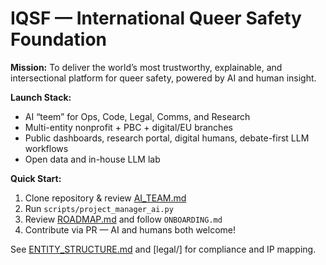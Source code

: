 # IQSF — International Queer Safety Foundation

**Mission:** To deliver the world’s most trustworthy, explainable, and intersectional platform for queer safety, powered by AI and human insight.

**Launch Stack:**
- AI “teem” for Ops, Code, Legal, Comms, and Research
- Multi-entity nonprofit + PBC + digital/EU branches
- Public dashboards, research portal, digital humans, debate-first LLM workflows
- Open data and in-house LLM lab

**Quick Start:**
1. Clone repository & review [AI_TEAM.md](docs/AI_TEAM.md)
2. Run `scripts/project_manager_ai.py`
3. Review [ROADMAP.md](docs/ROADMAP.md) and follow `ONBOARDING.md`
4. Contribute via PR — AI and humans both welcome!

See [ENTITY_STRUCTURE.md](docs/ENTITY_STRUCTURE.md) and [legal/] for compliance and IP mapping.

